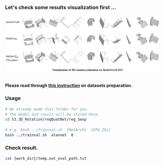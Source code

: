 ### Let's check some results visualization first ...
<img src="../readme/3D_rotation_eg.png" alt="use_case" width="1000"/>

<br>
<br>

**Please read through [this instruction](../dataset/ModelNet10-SO3/Readme.md) on datasets preparation.**

### Usage

```bash
# We already made this folder for you.
# The model and result will be stored here.
cd S3.3D_Rotation/regQuatNet/reg_Sexp

# e.g. bash ../trainval.sh  {NetArch}  {GPU_IDs}
bash ../trainval.sh  alexnet  0

```




### Check result.

```bash
cat {work_dir}/temp.out_eval_path.txt
```


<br>
<br>
